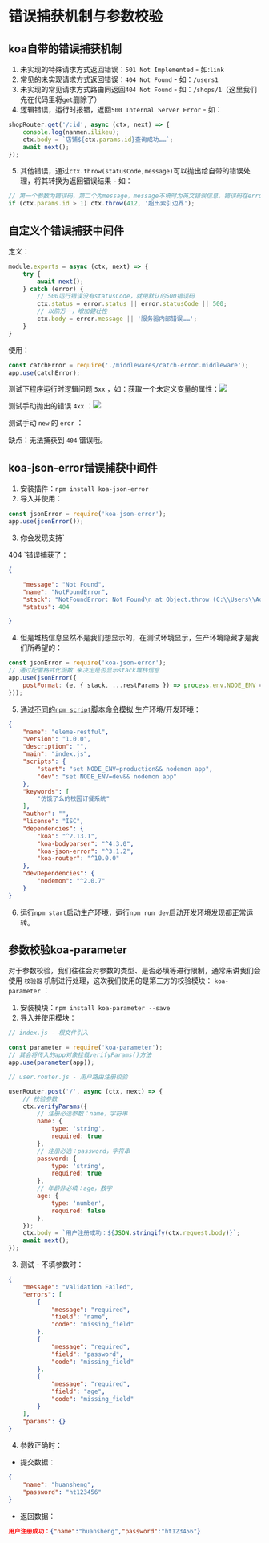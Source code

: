 # 错误捕获机制与参数校验

## koa自带的错误捕获机制

1. 未实现的特殊请求方式返回错误：`501 Not Implemented` - 如:`link`
2. 常见的未实现请求方式返回错误：`404 Not Found` - 如：`/users1`
3. 未实现的常见请求方式路由同返回`404 Not Found` - 如：`/shops/1`（这里我们先在代码里将`get`删除了）
4. 逻辑错误，运行时报错，返回`500 Internal Server Error` - 如：

``` js
shopRouter.get('/:id', async (ctx, next) => {
    console.log(nanmen.ilikeu);
    ctx.body = `店铺${ctx.params.id}查询成功……`;
    await next();
});
```

5. 其他错误，通过`ctx.throw(statusCode,message)`可以抛出给自带的错误处理，将其转换为返回错误结果 - 如：

``` js
// 第一个参数为错误码，第二个为message，message不填时为英文错误信息，错误码在error原型里
if (ctx.params.id > 1) ctx.throw(412, '超出索引边界');
```

## 自定义个错误捕获中间件

定义：

``` js
module.exports = async (ctx, next) => {
    try {
        await next();
    } catch (error) {
        // 500运行错误没有statusCode，就用默认的500错误码
        ctx.status = error.status || error.statusCode || 500;
        // 以防万一，增加健壮性
        ctx.body = error.message || '服务器内部错误……';
    }
}
```

使用：

``` js
const catchError = require('./middlewares/catch-error.middleware');
app.use(catchError);
```

测试下程序运行时逻辑问题 `5xx` ，如：获取一个未定义变量的属性：![](https://gitee.com/huanshenga/myimg/raw/master/PicGo/20210329232102.png)

测试手动抛出的错误 `4xx` ：![](https://gitee.com/huanshenga/myimg/raw/master/PicGo/20210329232933.png)

测试手动 `new` 的 `eror` ：

缺点：无法捕获到 `404` 错误哦。

## koa-json-error错误捕获中间件

1. 安装插件：`npm install koa-json-error`
2. 导入并使用：

``` js
const jsonError = require('koa-json-error');
app.use(jsonError());
```

3. 你会发现支持`

404 `错误捕获了：

```json 
{

    "message": "Not Found",
    "name": "NotFoundError",
    "stack": "NotFoundError: Not Found\n at Object.throw (C:\\Users\\Administrator\\Desktop\\web\\code\\eleme-restful\\node_modules\\koa\\lib\\context.js:97:11)\n at C:\\Users\\Administrator\\Desktop\\web\\code\\eleme-restful\\node_modules\\koa-json-error\\lib\\middleware.js:52:58\n at processTicksAndRejections (internal/process/task_queues.js:97:5)",
    "status": 404

}

``` 

4. 但是堆栈信息显然不是我们想显示的，在测试环境显示，生产环境隐藏才是我们所希望的：

``` js
const jsonError = require('koa-json-error');
// 通过配置格式化函数 来决定是否显示stack堆栈信息
app.use(jsonError({
    postFormat: (e, { stack, ...restParams }) => process.env.NODE_ENV === 'production' ? restParams : { stack, ...restParams }
}));
```

5. 通过[不同的`npm script`脚本命令模拟](https://blog.csdn.net/yq_dxp1218/article/details/100212039) 生产环境/开发环境：

``` json
{
    "name": "eleme-restful",
    "version": "1.0.0",
    "description": "",
    "main": "index.js",
    "scripts": {
        "start": "set NODE_ENV=production&& nodemon app",
        "dev": "set NODE_ENV=dev&& nodemon app"
    },
    "keywords": [
        "仿饿了么的校园订餐系统"
    ],
    "author": "",
    "license": "ISC",
    "dependencies": {
        "koa": "^2.13.1",
        "koa-bodyparser": "^4.3.0",
        "koa-json-error": "^3.1.2",
        "koa-router": "^10.0.0"
    },
    "devDependencies": {
        "nodemon": "^2.0.7"
    }
}
```

6. 运行`npm start`启动生产环境，运行`npm run dev`启动开发环境发现都正常运转。

## 参数校验koa-parameter

对于参数校验，我们往往会对参数的类型、是否必填等进行限制，通常来讲我们会使用 `校验器` 机制进行处理，这次我们使用的是第三方的校验模块： `koa-parameter` ：

1. 安装模块：`npm install koa-parameter --save`
2. 导入并使用模块：

``` js
// index.js - 根文件引入

const parameter = require('koa-parameter');
// 其会将传入的app对象挂载verifyParams()方法
app.use(parameter(app));
```

``` js
// user.router.js - 用户路由注册校验

userRouter.post('/', async (ctx, next) => {
    // 校验参数
    ctx.verifyParams({
        // 注册必选参数：name，字符串
        name: {
            type: 'string',
            required: true
        },
        // 注册必选：password，字符串
        password: {
            type: 'string',
            required: true
        },
        // 年龄非必填：age，数字
        age: {
            type: 'number',
            required: false
        },
    });
    ctx.body = `用户注册成功：${JSON.stringify(ctx.request.body)}`;
    await next();
});
```

3. 测试 - 不填参数时：

``` json
{
    "message": "Validation Failed",
    "errors": [
        {
            "message": "required",
            "field": "name",
            "code": "missing_field"
        },
        {
            "message": "required",
            "field": "password",
            "code": "missing_field"
        },
        {
            "message": "required",
            "field": "age",
            "code": "missing_field"
        }
    ],
    "params": {}
}
```

4. 参数正确时：
* 提交数据：

``` json
{
    "name": "huansheng",
    "password": "ht123456"
}
```

* 返回数据：

``` json
用户注册成功：{"name":"huansheng","password":"ht123456"}
```
